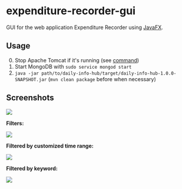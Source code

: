 # expenditure-recorder-gui
GUI for the web application Expenditure Recorder using [JavaFX](http://docs.oracle.com/javase/8/javafx/get-started-tutorial/jfx-overview.htm#JFXST784).

## Usage

0. Stop Apache Tomcat if it's running (see [command](https://github.com/YuKitAs/tech-note/blob/a02679c7ec2e2c412653da960fb2946d717457d0/service-config/run-and-test-tomcat-on-ubuntu.md))
1. Start MongoDB with `sudo service mongod start`
2. `java -jar path/to/daily-info-hub/target/daily-info-hub-1.0.0-SNAPSHOT.jar` (`mvn clean package` before when necessary)

## Screenshots

![](../master/screenshots/expenditure-recorder-gui-all.png)

**Filters:**

![](../master/screenshots/expenditure-recorder-gui-filter.png)

**Filtered by customized time range:**

![](../master/screenshots/expenditure-recorder-gui-custom-range.png)

**Filtered by keyword:**

![](../master/screenshots/expenditure-recorder-gui-keyword.png)

